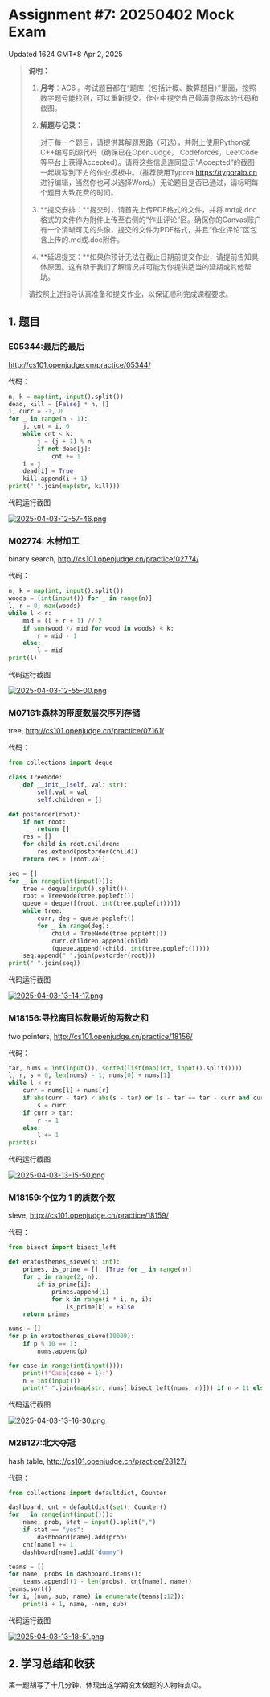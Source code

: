 # Assignment #7: 20250402 Mock Exam

Updated 1624 GMT+8 Apr 2, 2025



> **说明：**
>
> 1. **⽉考**：AC6 。考试题⽬都在“题库（包括计概、数算题目）”⾥⾯，按照数字题号能找到，可以重新提交。作业中提交⾃⼰最满意版本的代码和截图。
>
> 2. **解题与记录：**
>
>    对于每一个题目，请提供其解题思路（可选），并附上使用Python或C++编写的源代码（确保已在OpenJudge， Codeforces，LeetCode等平台上获得Accepted）。请将这些信息连同显示“Accepted”的截图一起填写到下方的作业模板中。（推荐使用Typora https://typoraio.cn 进行编辑，当然你也可以选择Word。）无论题目是否已通过，请标明每个题目大致花费的时间。
>
> 3. **提交安排：**提交时，请首先上传PDF格式的文件，并将.md或.doc格式的文件作为附件上传至右侧的“作业评论”区。确保你的Canvas账户有一个清晰可见的头像，提交的文件为PDF格式，并且“作业评论”区包含上传的.md或.doc附件。
>
> 4. **延迟提交：**如果你预计无法在截止日期前提交作业，请提前告知具体原因。这有助于我们了解情况并可能为你提供适当的延期或其他帮助。 
>
> 请按照上述指导认真准备和提交作业，以保证顺利完成课程要求。



## 1. 题目

### E05344:最后的最后

http://cs101.openjudge.cn/practice/05344/

代码：

```python
n, k = map(int, input().split())
dead, kill = [False] * n, []
i, curr = -1, 0
for _ in range(n - 1):
    j, cnt = i, 0
    while cnt < k:
        j = (j + 1) % n
        if not dead[j]:
            cnt += 1
    i = j
    dead[i] = True
    kill.append(i + 1)
print(" ".join(map(str, kill)))
```



代码运行截图

[![2025-04-03-12-57-46.png](https://i.postimg.cc/ryCkp7xN/2025-04-03-12-57-46.png)](https://postimg.cc/jC59gg8D)



### M02774: 木材加工

binary search, http://cs101.openjudge.cn/practice/02774/

代码：

```python
n, k = map(int, input().split())
woods = [int(input()) for _ in range(n)]
l, r = 0, max(woods)
while l < r:
    mid = (l + r + 1) // 2
    if sum(wood // mid for wood in woods) < k:
        r = mid - 1
    else:
        l = mid
print(l)
```



代码运行截图

[![2025-04-03-12-55-00.png](https://i.postimg.cc/L69MgvVK/2025-04-03-12-55-00.png)](https://postimg.cc/BtVzdTyM)



### M07161:森林的带度数层次序列存储

tree, http://cs101.openjudge.cn/practice/07161/

代码：

```python
from collections import deque

class TreeNode:
    def __init__(self, val: str):
        self.val = val
        self.children = []

def postorder(root):
    if not root:
        return []
    res = []
    for child in root.children:
        res.extend(postorder(child))
    return res + [root.val]

seq = []
for _ in range(int(input())):
    tree = deque(input().split())
    root = TreeNode(tree.popleft())
    queue = deque([(root, int(tree.popleft()))])
    while tree:
        curr, deg = queue.popleft()
        for _ in range(deg):
            child = TreeNode(tree.popleft())
            curr.children.append(child)
            (queue.append((child, int(tree.popleft()))))
    seq.append(" ".join(postorder(root)))
print(" ".join(seq))
```



代码运行截图

[![2025-04-03-13-14-17.png](https://i.postimg.cc/4NdST05d/2025-04-03-13-14-17.png)](https://postimg.cc/Thz9VCBM)



### M18156:寻找离目标数最近的两数之和

two pointers, http://cs101.openjudge.cn/practice/18156/

代码：

```python
tar, nums = int(input()), sorted(list(map(int, input().split())))
l, r, s = 0, len(nums) - 1, nums[0] + nums[1]
while l < r:
    curr = nums[l] + nums[r]
    if abs(curr - tar) < abs(s - tar) or (s - tar == tar - curr and curr < s):
        s = curr
    if curr > tar:
        r -= 1
    else:
        l += 1
print(s)
```



代码运行截图

[![2025-04-03-13-15-50.png](https://i.postimg.cc/XYB1ryt6/2025-04-03-13-15-50.png)](https://postimg.cc/mPRyqhbm)



### M18159:个位为 1 的质数个数

sieve, http://cs101.openjudge.cn/practice/18159/

代码：

```python
from bisect import bisect_left

def eratosthenes_sieve(n: int):
    primes, is_prime = [], [True for _ in range(n)]
    for i in range(2, n):
        if is_prime[i]:
            primes.append(i)
            for k in range(i * i, n, i):
                is_prime[k] = False
    return primes

nums = []
for p in eratosthenes_sieve(10009):
    if p % 10 == 1:
        nums.append(p)

for case in range(int(input())):
    print(f"Case{case + 1}:")
    n = int(input())
    print(" ".join(map(str, nums[:bisect_left(nums, n)])) if n > 11 else "NULL")
```



代码运行截图

[![2025-04-03-13-16-30.png](https://i.postimg.cc/3wMSmxH4/2025-04-03-13-16-30.png)](https://postimg.cc/xXR3SY8n)



### M28127:北大夺冠

hash table, http://cs101.openjudge.cn/practice/28127/

代码：

```python
from collections import defaultdict, Counter

dashboard, cnt = defaultdict(set), Counter()
for _ in range(int(input())):
    name, prob, stat = input().split(",")
    if stat == "yes":
        dashboard[name].add(prob)
    cnt[name] += 1
    dashboard[name].add("dummy")

teams = []
for name, probs in dashboard.items():
    teams.append((1 - len(probs), cnt[name], name))
teams.sort()
for i, (num, sub, name) in enumerate(teams[:12]):
    print(i + 1, name, -num, sub)
```



代码运行截图

[![2025-04-03-13-18-51.png](https://i.postimg.cc/HxzBq08X/2025-04-03-13-18-51.png)](https://postimg.cc/wytXJmVj)



## 2. 学习总结和收获

第一题胡写了十几分钟，体现出这学期没太做题的人物特点☹️。
